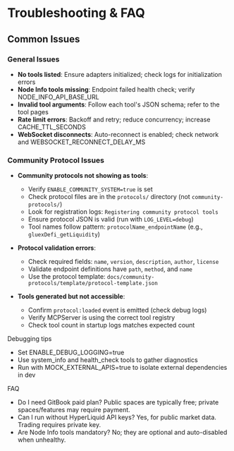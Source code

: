 # Troubleshooting & FAQ

## Common Issues

### General Issues

- **No tools listed**: Ensure adapters initialized; check logs for initialization errors
- **Node Info tools missing**: Endpoint failed health check; verify NODE_INFO_API_BASE_URL
- **Invalid tool arguments**: Follow each tool's JSON schema; refer to the tool pages
- **Rate limit errors**: Backoff and retry; reduce concurrency; increase CACHE_TTL_SECONDS
- **WebSocket disconnects**: Auto-reconnect is enabled; check network and WEBSOCKET_RECONNECT_DELAY_MS

### Community Protocol Issues

- **Community protocols not showing as tools**:
  - Verify `ENABLE_COMMUNITY_SYSTEM=true` is set
  - Check protocol files are in the `protocols/` directory (not `community-protocols/`)
  - Look for registration logs: `Registering community protocol tools`
  - Ensure protocol JSON is valid (run with `LOG_LEVEL=debug`)
  - Tool names follow pattern: `protocolName_endpointName` (e.g., `gluexDefi_getLiquidity`)

- **Protocol validation errors**:
  - Check required fields: `name`, `version`, `description`, `author`, `license`
  - Validate endpoint definitions have `path`, `method`, and `name`
  - Use the protocol template: `docs/community-protocols/template/protocol-template.json`

- **Tools generated but not accessible**:
  - Confirm `protocol:loaded` event is emitted (check debug logs)
  - Verify MCPServer is using the correct tool registry
  - Check tool count in startup logs matches expected count

Debugging tips

- Set ENABLE_DEBUG_LOGGING=true
- Use system_info and health_check tools to gather diagnostics
- Run with MOCK_EXTERNAL_APIS=true to isolate external dependencies in dev

FAQ

- Do I need GitBook paid plan? Public spaces are typically free; private spaces/features may require payment.
- Can I run without HyperLiquid API keys? Yes, for public market data. Trading requires private key.
- Are Node Info tools mandatory? No; they are optional and auto-disabled when unhealthy.
